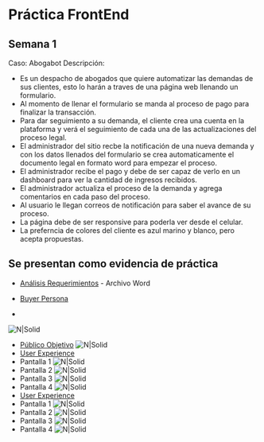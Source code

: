 # Práctica FrontEnd 
## Semana 1 


Caso: Abogabot Descripción:

- Es un despacho de abogados que quiere automatizar las demandas de sus clientes, esto lo harán a traves de una página web llenando un formulario.
- Al momento de llenar el formulario se manda al proceso de pago para finalizar la transacción.
- Para dar seguimiento a su demanda, el cliente crea una cuenta en la plataforma y verá el seguimiento de cada una de las actualizaciones del proceso legal.
- El administrador del sitio recbe la notificación de una nueva demanda y con los datos llenados del formulario se crea automaticamente el documento legal en formato word para empezar el proceso.
- El administrador recibe el pago y debe de ser capaz de verlo en un dashboard para ver la cantidad de ingresos recibidos.
- El administrador actualiza el proceso de la demanda y agrega comentarios en cada paso del proceso.
- Al usuario le llegan correos de notificación para saber el avance de su proceso.
- La página debe de ser responsive para poderla ver desde el celular.
- La preferncia de colores del cliente es azul marino y blanco, pero acepta propuestas.



## Se presentan como evidencia de práctica 

- [Análisis Requerimientos](https://github.com/maikcore/FrontEnd-Innovacci-n-Virtual-/blob/main/1.-Reqierimientos.doc) - Archivo Word


- [Buyer Persona](https://github.com/maikcore/FrontEnd-Innovacci-n-Virtual-/blob/main/buyerPersona.png?raw=true)
- 
 ![N|Solid](https://github.com/maikcore/FrontEnd-Innovacci-n-Virtual-/blob/main/buyerPersona.png?raw=true)
- [Público Objetivo](https://github.com/maikcore/FrontEnd-Innovacci-n-Virtual-/blob/main/3.-%20P%C3%BAblico%20objetivo.png?raw=true)
 ![N|Solid](https://github.com/maikcore/FrontEnd-Innovacci-n-Virtual-/blob/main/3.-%20P%C3%BAblico%20objetivo.png?raw=true)
- [User Experience](https://github.com/maikcore/FrontEnd-Innovacci-n-Virtual-/tree/main/UX)
- Pantalla 1
 ![N|Solid](https://github.com/maikcore/FrontEnd-Innovacci-n-Virtual-/blob/main/UX/4.%20-%20WF1.png?raw=true)
- Pantalla 2
 ![N|Solid](https://github.com/maikcore/FrontEnd-Innovacci-n-Virtual-/blob/main/UX/4.%20-%20WF2.png?raw=true)
- Pantalla 3
 ![N|Solid](https://github.com/maikcore/FrontEnd-Innovacci-n-Virtual-/blob/main/UX/4.%20-%20WF3.png?raw=true)
- Pantalla 4
 ![N|Solid](https://github.com/maikcore/FrontEnd-Innovacci-n-Virtual-/blob/main/UX/4.%20-%20WF4.png?raw=true)
- [User Experience](https://github.com/maikcore/FrontEnd-Innovacci-n-Virtual-/tree/main/UI)
- Pantalla 1
 ![N|Solid](https://github.com/maikcore/FrontEnd-Innovacci-n-Virtual-/blob/main/UI/5.%20-%20UI1.png?raw=true)
- Pantalla 2
 ![N|Solid](https://github.com/maikcore/FrontEnd-Innovacci-n-Virtual-/blob/main/UI/5.%20-%20UI2.png?raw=true)
- Pantalla 3
 ![N|Solid](https://github.com/maikcore/FrontEnd-Innovacci-n-Virtual-/blob/main/UI/5.%20-%20UI3.png?raw=true)
- Pantalla 4
 ![N|Solid](https://github.com/maikcore/FrontEnd-Innovacci-n-Virtual-/blob/main/UI/5.%20-%20UI4.png?raw=true)
